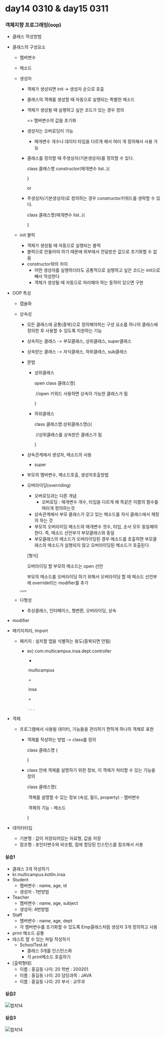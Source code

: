 # day14 0310 & day15 0311

### 객체지향 프로그래밍(oop)

* 클래스 작성방법

  

* 클래스의 구성요소

  * 멤버변수

  * 메소드

  * 생성자

    * 객체가 생성되면 init -> 생성자 순으로 호출

    * 클래스의 객체를 생성할 때 자동으로 실행되는 특별한 메소드

    * 객체가 생성될 때 실행하고 싶은 코드가 있는 경우 정의

      => 멤버변수의 값을 초기화

    * 생성자는 오버로딩이 가능

      * 매개변수 개수나 데이터 타입을 다르게 해서 여러 개 정의해서 사용 가능

    * 클래스를 정의할 때 주생성자(기본생성자)를 정의할 수 있다.

      class 클래스명 constructor(매개변수 list..){

      }

      or

    * 주생성자(기본생성자)로 정의하는 경우 constructor키워드를 생략할 수 있다.

      class 클래스명(매개변수 list..){

      }

  * init 블럭

    * 객체가 생성될 때 자동으로 실행되는 블럭
    * 블럭으로 만들어야 하기 때문에 외부에서 전달받은 값으로 초기화할 수 없음		
    * constructor와의 차이
      * 어떤 생성자를 실행하더라도 공통적으로 실행하고 싶은 코드는 init으로 빼서 작성한다 	
      * 객체가 생성될 때 자동으로 처리해야 하는 동작이 있으면 구현





* OOP 특성

  * 캡슐화

  * 상속성

    * 모든 클래스에 공통(중복)으로 정의해야하는 구성 요소를 하나의 클래스에 정의한 후 사용할 수 있도록 지원하는 기능

    * 상속하는 클래스 -> 부모클래스, 상위클래스, super클래스

    * 상속받는 클래스 -> 자식클래스, 하위클래스, sub클래스

    * 문법

      * 상위클래스

        open class 클래스명{

        ​	//open 키워드 사용하면 상속이 가능한 클래스가 됨

        }

      * 하위클래스

        class 클래스명:상위클래스명(){

        ​	//상위클래스를 상속받은 클래스가 됨

        }

    * 상속관계에서 생성자, 메소드의 사용

      * super

    * 부모의 멤버변수, 메소드호출, 생성자호출방법

    * 오버라이딩(overriding)

      * 오버로딩과는 다른 개념
        * 오버로딩 : 매개변수 개수, 타입을 다르게 해 똑같은 이름의 함수를 여러개 정의하는것
      * 상속관계에서 부모 클래스가 갖고 있는 메소드를 자식 클래스에서 재정의 하는 것 
      * 부모의 오버라이딩 메소드와 매개변수 갯수, 타입, 순서 모두 동일해야 한다. 즉, 메소드 선언부가 부모클래스와 동일
      * 부모클래스의 메소드가 오버라이딩된 경우 메소드를 호출하면 부모클래스의 메소드가 실행되지 않고 오버라이딩된 메소드가 호출된다.

      [형식]

      오버라이딩 할 부모의 메소드는 open 선언

      부모의 메소드를 오버라이딩 하기 위해서 오버라이딩 할 때 메소드 선언부에 override라는 modifier를 추가

    <img src="C:\Users\test\Desktop\TIL\IoT\캡처15.PNG" alt="캡처15" style="zoom:40%;" />

  * 다형성

    * 추상클래스, 인터페이스, 형변환, 오버라이딩, 상속





* modifier







* 패키지처리, import

  * 패키지 : 설치할 앱을 식별하는 용도(중복되면 안됨)

    * ex) com.multicampus.insa.dept.controller

      +

      ​	multicampus

      ​	+

      ​		insa

      ​		+

      ​			. . .





* 객체

  * 프로그램에서 사용될 데이터, 기능들을 관리하기 편하게 하나의 객체로 표현

    * 객체를 작성하는 방법 ->  class를 정의

      class 클래스명 {

      

      }

    * class 안에 객체를 설명하기 위한 정보, 이 객체가 처리할 수 있는 기능을 정의

      class 클래스명{

      ​	객체를 설명할 수 있는 정보 (속성, 필드, property) - 멤버변수

      ​	객체의 기능 - 메소드

      }







* 데이터타입
  * 기본형 : 값이 저장되어있는 자료형, 값을 저장
  * 참조형 : 포인터변수와 비슷함, 힙에 할당된 인스턴스를 참조해서 사용
  
  





















#### 실습1

* 클래스 3개 작성하기
* kr.multicampus.kotlin.insa
* Student
  * 멤버변수 :  name, age, id
  * 생성자 : 1번방법
* Teacher
  * 멤버변수 : name, age, subject
  * 생성자: 4번방법
* Staff
  * 멤버변수 : name, age, dept
  * 각 멤버변수를 초기화할 수 있도록 Emp클래스처럼 생성자 3개 정의하고 사용
* print 메소드 공통
* 테스트 할 수 있는 파일 작성하기
  * SchoolTest.kt
    * 클래스 3개를 인스턴스화
    * 각 print메소드 호출하기
* [출력형태]
  * 이름 : 홍길동 나이: 20 학번 : 200201
  * 이름 : 홍길동 나이: 20 담당과목 : JAVA
  * 이름 : 홍길동 나이: 20 부서 : 교무과



#### 실습2

![캡처14](C:\Users\test\Desktop\TIL\IoT\캡처14.PNG)







#### 실습3

![캡처14](C:\Users\test\Desktop\TIL\IoT\캡처16.PNG)